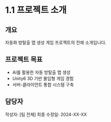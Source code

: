 # 1.1 프로젝트 소개 
 
## 개요 
자동화 방탈출 맵 생성 게임 프로젝트의 전체 소개입니다. 
 
## 프로젝트 목표 
- AI를 활용한 자동 방탈출 맵 생성 
- Unity6 3D 기반 몰입형 게임 경험 
- 서버-클라이언트 통합 시스템 구축 
 
## 담당자 
작성자: [팀 전체] 
최종 수정일: 2024-XX-XX 
